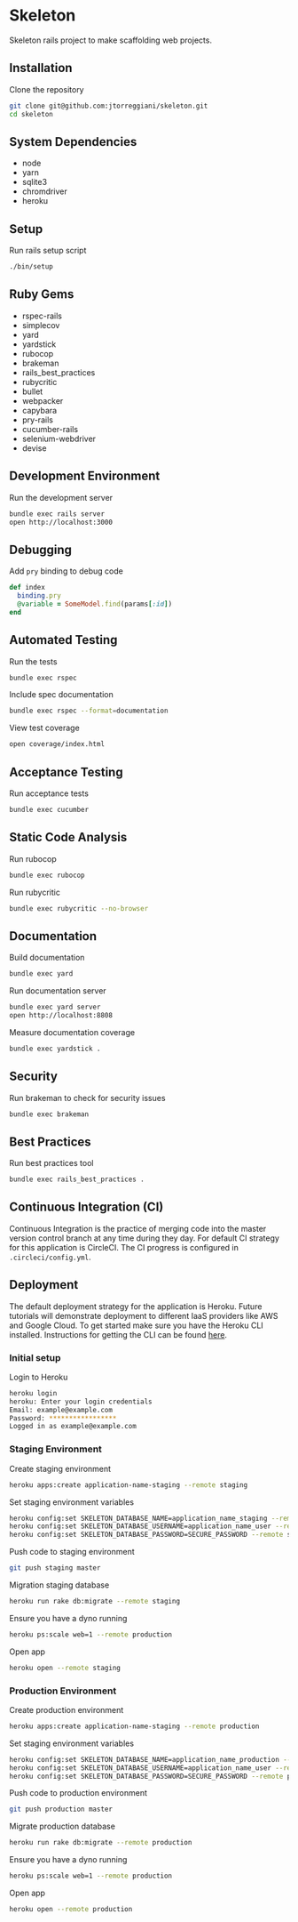 # Skeleton

Skeleton rails project to make scaffolding web projects.

## Installation

Clone the repository

```sh
git clone git@github.com:jtorreggiani/skeleton.git
cd skeleton
```

## System Dependencies

- node
- yarn
- sqlite3
- chromdriver
- heroku

## Setup

Run rails setup script

```sh
./bin/setup
```

## Ruby Gems

- rspec-rails
- simplecov
- yard
- yardstick
- rubocop
- brakeman
- rails_best_practices
- rubycritic
- bullet
- webpacker
- capybara
- pry-rails
- cucumber-rails
- selenium-webdriver
- devise

## Development Environment

Run the development server

```sh
bundle exec rails server
open http://localhost:3000
```

## Debugging

Add `pry` binding to debug code

```ruby
def index
  binding.pry
  @variable = SomeModel.find(params[:id])
end
```

## Automated Testing

Run the tests

```sh
bundle exec rspec
```

Include spec documentation

```sh
bundle exec rspec --format=documentation
```

View test coverage

```sh
open coverage/index.html
```

## Acceptance Testing

Run acceptance tests

```sh
bundle exec cucumber
```

## Static Code Analysis

Run rubocop

```sh
bundle exec rubocop
```

Run rubycritic

```sh
bundle exec rubycritic --no-browser
```

## Documentation

Build documentation

```sh
bundle exec yard
```

Run documentation server

```sh
bundle exec yard server
open http://localhost:8808
```

Measure documentation coverage

```sh
bundle exec yardstick .
```

## Security

Run brakeman to check for security issues

```sh
bundle exec brakeman
```

## Best Practices

Run best practices tool

```sh
bundle exec rails_best_practices .
```

## Continuous Integration (CI)

Continuous Integration is the practice of merging code into the master version control branch at any time during they day. For default CI strategy for this application is CircleCI. The CI progress is configured in `.circleci/config.yml`.

## Deployment

The default deployment strategy for the application is Heroku. Future tutorials will demonstrate deployment to different IaaS providers like AWS and Google Cloud. To get started make sure you have the Heroku CLI installed. Instructions for getting the CLI can be found [here](https://devcenter.heroku.com/articles/heroku-cli).

### Initial setup

Login to Heroku

```sh
heroku login
heroku: Enter your login credentials
Email: example@example.com
Password: *****************
Logged in as example@example.com
```

### Staging Environment

Create staging environment

```sh
heroku apps:create application-name-staging --remote staging
```

Set staging environment variables

```sh
heroku config:set SKELETON_DATABASE_NAME=application_name_staging --remote staging
heroku config:set SKELETON_DATABASE_USERNAME=application_name_user --remote staging
heroku config:set SKELETON_DATABASE_PASSWORD=SECURE_PASSWORD --remote staging
```

Push code to staging environment

```sh
git push staging master
```

Migration staging database

```sh
heroku run rake db:migrate --remote staging
```

Ensure you have a dyno running

```sh
heroku ps:scale web=1 --remote production
```

Open app

```sh
heroku open --remote staging
```

### Production Environment

Create production environment

```sh
heroku apps:create application-name-staging --remote production
```

Set staging environment variables

```sh
heroku config:set SKELETON_DATABASE_NAME=application_name_production --remote production
heroku config:set SKELETON_DATABASE_USERNAME=application_name_user --remote production
heroku config:set SKELETON_DATABASE_PASSWORD=SECURE_PASSWORD --remote production
```

Push code to production environment

```sh
git push production master
```

Migrate production database

```sh
heroku run rake db:migrate --remote production
```

Ensure you have a dyno running

```sh
heroku ps:scale web=1 --remote production
```

Open app

```sh
heroku open --remote production
```
